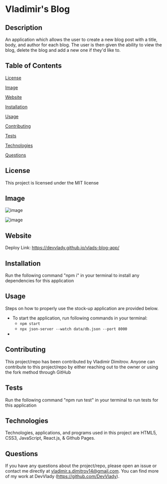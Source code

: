 # Vladimir's Blog

## Description

An application which allows the user to create a new blog post with a title, body, and author for each blog. The user is then given the ability to view the blog, delete the blog and add a new one if they'd like to.

## Table of Contents

[License](#license)

[Image](#image)

[Website](#website)

[Installation](#installation)

[Usage](#usage)

[Contributing](#contributing)

[Tests](#tests)

[Technologies](#technologies)

[Questions](#questions)

## License

This project is licensed under the MIT license

## Image

![image](https://user-images.githubusercontent.com/71519918/113195792-50fc6f00-9228-11eb-974a-52333f491674.png)

![image](https://user-images.githubusercontent.com/71519918/113195841-5fe32180-9228-11eb-8e8a-099d65659a97.png)

## Website

Deploy Link: https://devvlady.github.io/vlads-blog-app/

## Installation

Run the following command "npm i" in your terminal to install any dependencies for this application

## Usage

Steps on how to properly use the stock-up application are provided below.
* To start the application, run following commands in your terminal:
    * `npm start`
    * `npx json-server --watch data/db.json --port 8000`
*

## Contributing

This project/repo has been contributed by Vladimir Dimitrov. Anyone can contribute to this project/repo by either reaching out to the owner or using the fork method through GitHub

## Tests

Run the following command "npm run test" in your terminal to run tests for this application

## Technologies

Technologies, applications, and programs used in this project are HTML5, CSS3, JavaScript, React.js, & Github Pages.

## Questions

If you have any questions about the project/repo, please open an issue or contact me directly at <vladimir.s.dimitrov14@gmail.com>.
You can find more of my work at DevVlady (https://github.com/DevVlady).